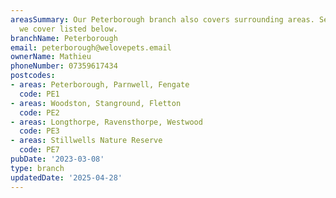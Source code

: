 ```yaml
---
areasSummary: Our Peterborough branch also covers surrounding areas. See the locations
  we cover listed below.
branchName: Peterborough
email: peterborough@welovepets.email
ownerName: Mathieu
phoneNumber: 07359617434
postcodes:
- areas: Peterborough, Parnwell, Fengate
  code: PE1
- areas: Woodston, Stanground, Fletton
  code: PE2
- areas: Longthorpe, Ravensthorpe, Westwood
  code: PE3
- areas: Stillwells Nature Reserve
  code: PE7
pubDate: '2023-03-08'
type: branch
updatedDate: '2025-04-28'
---
```





